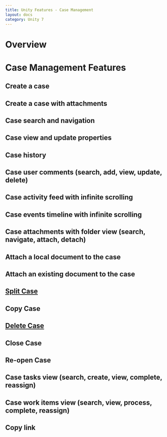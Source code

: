 ```yaml
---
title: Unity Features - Case Management
layout: docs
category: Unity 7
---
```

# Overview

# Case Management Features

## Create a case
## Create a case with attachments 
## Case search and navigation
## Case view and update properties 
## Case history
## Case user comments (search, add, view, update, delete) 
## Case activity feed with infinite scrolling
## Case events timeline with infinite scrolling
## Case attachments with folder view (search, navigate, attach, detach) 
## Attach a local document to the case
## Attach an existing document to the case 
## [Split Case](case-management/split-case.md)
## Copy Case
## [Delete Case](case-management/delete-case.md)
## Close Case 
## Re-open Case 
## Case tasks view (search, create, view, complete, reassign) 
## Case work items view (search, view, process, complete, reassign) 
## Copy link
